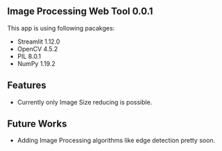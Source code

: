 ## Image Processing Web Tool 0.0.1

This app is using following pacakges:
* Streamlit 1.12.0
* OpenCV 4.5.2
* PIL 8.0.1
* NumPy 1.19.2

## Features
* Currently only Image Size reducing is possible.

## Future Works
* Adding Image Processing algorithms like edge detection pretty soon.